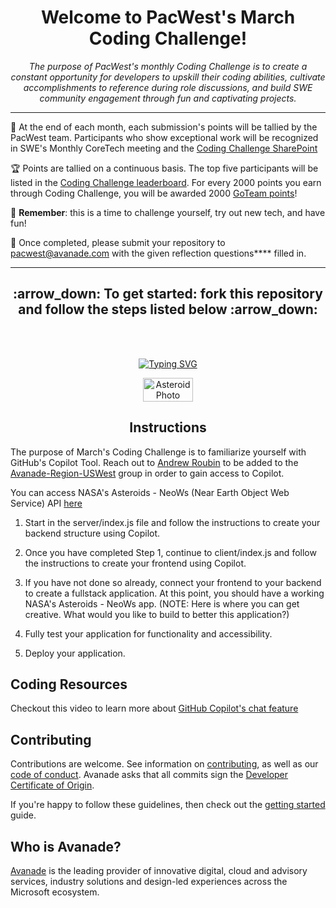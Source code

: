 <h1 align="center">Welcome to PacWest's March Coding Challenge!</h1>
  
<div align="center"><i>The purpose of PacWest's monthly Coding Challenge is to create a constant opportunity for developers to upskill their coding abilities, cultivate accomplishments to reference during role discussions, and build SWE community engagement through fun and captivating projects.</i></div>

<hr>

:dart: At the end of each month, each submission's points will be tallied by the PacWest team. Participants who show exceptional work will be recognized in SWE's Monthly CoreTech meeting and the [Coding Challenge SharePoint](https://avanade.sharepoint.com/sites/PacWestSWE/SitePages/Greta%27s-Test-Page.aspx?OR=Teams-HL&CT=1695073757100&clickparams=eyJBcHBOYW1lIjoiVGVhbXMtRGVza3RvcCIsIkFwcFZlcnNpb24iOiIyNy8yMzA5MDExMjIyOSIsIkhhc0ZlZGVyYXRlZFVzZXIiOnRydWV9#exceptional-projects-in-september-s-coding-challenge)

:trophy: Points are tallied on a continuous basis. The top five participants will be listed in the [Coding Challenge leaderboard](https://avanade.sharepoint.com/sites/PacWestSWE/SitePages/Greta%27s-Test-Page.aspx?OR=Teams-HL&CT=1695073757100&clickparams=eyJBcHBOYW1lIjoiVGVhbXMtRGVza3RvcCIsIkFwcFZlcnNpb24iOiIyNy8yMzA5MDExMjIyOSIsIkhhc0ZlZGVyYXRlZFVzZXIiOnRydWV9#coding-challenge-leaderboard). For every 2000 points you earn through Coding Challenge, you will be awarded 2000 [GoTeam points](https://cloud.workhuman.com/microsites/t/home?client=avanade&setCAG=false)!

:dizzy: <b>Remember</b>: this is a time to challenge yourself, try out new tech, and have fun!

:email: Once completed, please submit your repository to pacwest@avanade.com with the given reflection questions\*\*\*\* filled in.

<hr>

<h2 align="center">:arrow_down: To get started: fork this repository and follow the steps listed below :arrow_down:</h2>
<br>
<br>
<p align="center">
  <!-- Typing SVG by DenverCoder1 - [https://github.com/DenverCoder1/readme-typing-svg](https://readme-typing-svg.demolab.com/demo/) -->
<a href="https://git.io/typing-svg"><img src="https://readme-typing-svg.demolab.com?font=Fira+Code&size=25&duration=2000&pause=1000&random=false&width=500&lines=Your+mission%2C+should+you;+choose+to+accept+it+.+.+.;+save+the+world" alt="Typing SVG" /></a>
</p>
<div align="center" style="display: flex; justify-content: center; align-items: center;">
  <img src="https://assets.iflscience.com/assets/articleNo/50771/aImg/27164/1543425642-cover-image-l.jpg" alt="Asteroid Photo" height="40%" />
</div>

<h2 align="center">Instructions</h2>

The purpose of March's Coding Challenge is to familiarize yourself with GitHub's Copilot Tool. Reach out to [Andrew Roubin](mailto:andrew.roubin@avanade.com) to be added to the [Avanade-Region-USWest](https://github.com/Avanade-Region-USWest) group in order to gain access to Copilot.

You can access NASA's Asteroids - NeoWs (Near Earth Object Web Service) API [here](https://api.nasa.gov/)

1. Start in the server/index.js file and follow the instructions to create your backend structure using Copilot.

2. Once you have completed Step 1, continue to client/index.js and follow the instructions to create your frontend using Copilot.

3. If you have not done so already, connect your frontend to your backend to create a fullstack application. At this point, you should have a working NASA's Asteroids - NeoWs app. (NOTE: Here is where you can get creative. What would you like to build to better this application?)

5. Fully test your application for functionality and accessibility.

6. Deploy your application.


## Coding Resources

Checkout this video to learn more about [GitHub Copilot's chat feature](https://youtu.be/3surPGP7_4o?si=_48gn_V5y0bzAX4F)

## Contributing

Contributions are welcome. See information on [contributing](./CONTRIBUTING.md), as well as our [code of conduct](https://avanade.github.io/code-of-conduct/). Avanade asks that all commits sign the [Developer Certificate of Origin](https://developercertificate.org/).

If you're happy to follow these guidelines, then check out the [getting started](./docs/start-here.md) guide.

## Who is Avanade?

[Avanade](https://www.avanade.com) is the leading provider of innovative digital, cloud and advisory services, industry solutions and design-led experiences across the Microsoft ecosystem.
